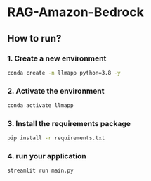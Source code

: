 # RAG-Amazon-Bedrock

## How to run?

###  1. Create a new environment

```bash
conda create -n llmapp python=3.8 -y 
```

###  2. Activate the environment
```bash
conda activate llmapp 
```

###  3. Install the requirements package
```bash
pip install -r requirements.txt
```

###  4. run your application
```bash
streamlit run main.py
```